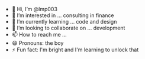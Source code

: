 - 👋 Hi, I’m @lmp003
- 👀 I’m interested in ... consulting in finance 
- 🌱 I’m currently learning ... code and design 
- 💞️ I’m looking to collaborate on ... development 
- 📫 How to reach me ...
- 😄 Pronouns: the boy
- ⚡ Fun fact: I'm bright and I'm learning to unlock that 

<!---
lmp003/lmp003 is a ✨ special ✨ repository because its `README.md` (this file) appears on your GitHub profile.
You can click the Preview link to take a look at your changes.
---> 
